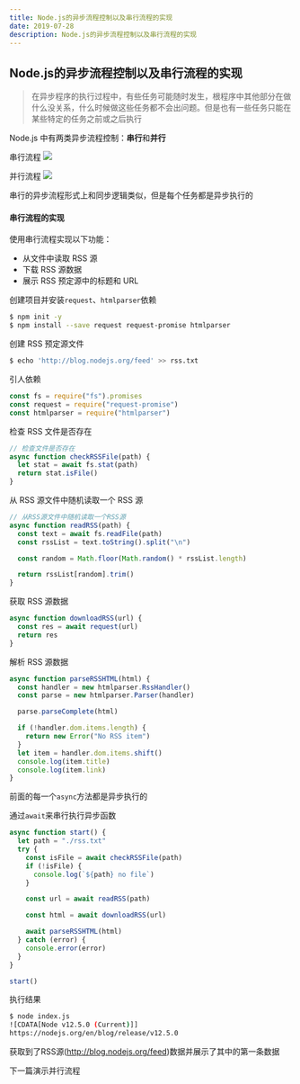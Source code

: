 ```yaml
---
title: Node.js的异步流程控制以及串行流程的实现
date: 2019-07-28
description: Node.js的异步流程控制以及串行流程的实现
---
```


## Node.js的异步流程控制以及串行流程的实现



> 在异步程序的执行过程中，有些任务可能随时发生，根程序中其他部分在做什么没关系，什么时候做这些任务都不会出问题。但是也有一些任务只能在某些特定的任务之前或之后执行

Node.js 中有两类异步流程控制：**串行**和**并行**

串行流程
![](https://s2.ax1x.com/2019/06/29/ZQEBI1.png)

并行流程
![](https://s2.ax1x.com/2019/06/29/ZQElan.png)

串行的异步流程形式上和同步逻辑类似，但是每个任务都是异步执行的


#### 串行流程的实现

使用串行流程实现以下功能：

- 从文件中读取 RSS 源
- 下载 RSS 源数据
- 展示 RSS 预定源中的标题和 URL

创建项目并安装`request`、`htmlparser`依赖

```bash
$ npm init -y
$ npm install --save request request-promise htmlparser
```

创建 RSS 预定源文件

```bash
$ echo 'http://blog.nodejs.org/feed' >> rss.txt
```

引人依赖

```javascript
const fs = require("fs").promises
const request = require("request-promise")
const htmlparser = require("htmlparser")
```

检查 RSS 文件是否存在

```javascript
// 检查文件是否存在
async function checkRSSFile(path) {
  let stat = await fs.stat(path)
  return stat.isFile()
}
```

从 RSS 源文件中随机读取一个 RSS 源

```javascript
// 从RSS源文件中随机读取一个RSS源
async function readRSS(path) {
  const text = await fs.readFile(path)
  const rssList = text.toString().split("\n")

  const random = Math.floor(Math.random() * rssList.length)

  return rssList[random].trim()
}
```

获取 RSS 源数据

```javascript
async function downloadRSS(url) {
  const res = await request(url)
  return res
}
```

解析 RSS 源数据

```javascript
async function parseRSSHTML(html) {
  const handler = new htmlparser.RssHandler()
  const parse = new htmlparser.Parser(handler)

  parse.parseComplete(html)

  if (!handler.dom.items.length) {
    return new Error("No RSS item")
  }
  let item = handler.dom.items.shift()
  console.log(item.title)
  console.log(item.link)
}
```

前面的每一个`async`方法都是异步执行的

通过`await`来串行执行异步函数

```javascript
async function start() {
  let path = "./rss.txt"
  try {
    const isFile = await checkRSSFile(path)
    if (!isFile) {
      console.log(`${path} no file`)
    }

    const url = await readRSS(path)

    const html = await downloadRSS(url)

    await parseRSSHTML(html)
  } catch (error) {
    console.error(error)
  }
}

start()
```

执行结果
```bash
$ node index.js
![CDATA[Node v12.5.0 (Current)]]
https://nodejs.org/en/blog/release/v12.5.0 
```
获取到了RSS源(<http://blog.nodejs.org/feed>)数据并展示了其中的第一条数据

下一篇演示并行流程